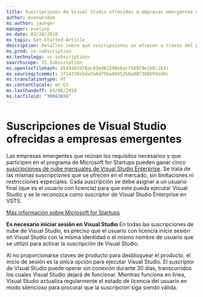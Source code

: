 ```yaml
---
title: Suscripciones de Visual Studio ofrecidas a empresas emergentes a través del programa Microsoft for Startups
author: evanwindom
ms.author: jaunger
manager: evelynp
ms.date: 03/20/2018
ms.topic: Get-Started-Article
description: Detalles sobre qué suscripciones se ofrecen a través del programa Microsoft for Startups.
ms.prod: vs-subscription
ms.technology: vs-subscriptions
searchscope: VS Subscription
ms.openlocfilehash: 85d448fd78ac93ed62290e8acf58979e2b5c1b3c
ms.sourcegitcommit: 3724338a5da5a6d75ba00452b0a607388b93ed0c
ms.translationtype: HT
ms.contentlocale: es-ES
ms.lasthandoff: 04/06/2018
ms.locfileid: "30863656"
---
```

# <a name="visual-studio-subscriptions-offered-to-startups"></a>Suscripciones de Visual Studio ofrecidas a empresas emergentes
Las empresas emergentes que reúnan los requisitos necesarios y que participen en el programa de Microsoft for Startups pueden ganar cinco [suscripciones de nube mensuales de Visual Studio Enterprise](https://www.visualstudio.com/vs/pricing/). Se trata de las mismas suscripciones que se ofrecen en el mercado, sin limitaciones ni restricciones especiales. Cada suscripción se debe asignar a un usuario final (que es el usuario con licencia) para que este pueda ejecutar Visual Studio y se le reconozca como suscriptor de Visual Studio Enterprise en VSTS.

[Más información sobre Microsoft for Startups](https://startups.microsoft.com/program-details/)

**Es necesario iniciar sesión en Visual Studio** En todas las suscripciones de nube de Visual Studio, es preciso que el usuario con licencia inicie sesión en Visual Studio con la misma identidad o el mismo nombre de usuario que se utilizó para activar la suscripción de Visual Studio. 

Al no proporcionarse claves de producto para desbloquear el producto, el inicio de sesión es la única opción para ejecutar Visual Studio. El suscriptor de Visual Studio puede operar sin conexión durante 30 días, transcurridos los cuales Visual Studio dejará de funcionar. Mientras funciona en línea, Visual Studio actualiza regularmente el estado de licencia del usuario en modo silencioso para procurar que la suscripción siga siendo válida.